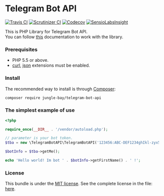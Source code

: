 # Telegram Bot API

[![Travis CI](https://img.shields.io/travis/jungle-bay/telegram-bot-api.svg?style=flat)](https://travis-ci.org/jungle-bay/telegram-bot-api)
[![Scrutinizer CI](https://img.shields.io/scrutinizer/g/jungle-bay/telegram-bot-api.svg?style=flat)](https://scrutinizer-ci.com/g/jungle-bay/telegram-bot-api)
[![Codecov](https://img.shields.io/codecov/c/github/jungle-bay/telegram-bot-api.svg?style=flat)](https://codecov.io/gh/jungle-bay/telegram-bot-api)
[![SensioLabsInsight](https://img.shields.io/sensiolabs/i/629ccaba-0a4e-4ea3-b0a4-63d053b5bf30.svg?style=flat)](https://insight.sensiolabs.com/projects/629ccaba-0a4e-4ea3-b0a4-63d053b5bf30)

This is PHP Library for Telegram Bot API. <br />
You can follow [this](https://core.telegram.org/bots/api) documentation to work with the library.

### Prerequisites

   - PHP 5.5 or above.
   - [curl](https://secure.php.net/manual/en/book.curl.php), [json](https://secure.php.net/manual/en/book.json.php) extensions must be enabled.

### Install

The recommended way to install is through [Composer](https://getcomposer.org):

```bash
composer require jungle-bay/telegram-bot-api
```

### The simplest example of use

```php
<?php

require_once(__DIR__ . '/vendor/autoload.php');

// parameter is your bot token.
$tba = new \TelegramBotAPI\TelegramBotAPI('123456:ABC-DEF1234ghIkl-zyx57W2v1u123ew11');

$botInfo = $tba->getMe();

echo 'Hello world! Im bot ' . $botInfo->getFirstName() . ' !';
```

### License

This bundle is under the [MIT license](http://opensource.org/licenses/MIT). See the complete license in the file: [here](https://github.com/jungle-bay/telegram-bot-api/blob/master/license.txt).
